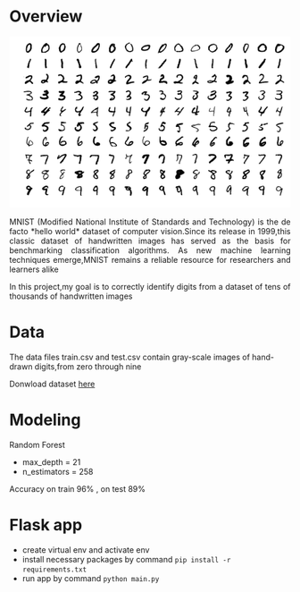 # Overview
![](images/MnistExamples.png)

<div style="text-align: justify"> 
MNIST (Modified National Institute of Standards and Technology) is the de facto *hello world* dataset of computer vision.Since its release in 1999,this classic dataset of handwritten images has served as the basis for benchmarking classification algorithms. As new machine learning techniques emerge,MNIST remains a reliable resource for researchers and learners alike

In this project,my goal is to correctly identify digits from a dataset of tens of thousands of handwritten images
</div>

# Data
The data files train.csv and test.csv contain gray-scale images of hand-drawn digits,from zero through nine

Donwload dataset [here](https://www.kaggle.com/c/digit-recognizer/data)

# Modeling
Random Forest
- max_depth = 21
- n_estimators = 258

Accuracy on train 96% , on test 89%

# Flask app
- create virtual env and activate env
- install necessary packages by command `pip install -r requirements.txt`
- run app by command `python main.py`